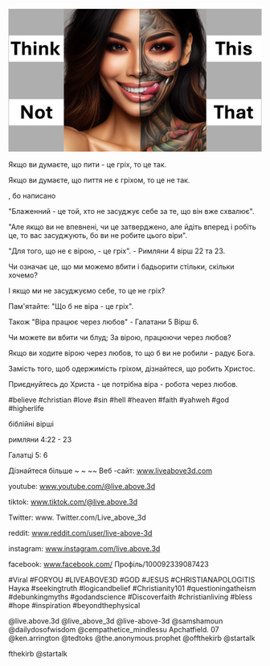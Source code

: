 ![Video cover image](../cover.jpg "cover photo")

Якщо ви думаєте, що пити - це гріх, то це так.

Якщо ви думаєте, що пиття не є гріхом, то це не так.

, бо написано

"Блаженний - це той, хто не засуджує себе за те, що він вже схвалює".

"Але якщо ви не впевнені, чи це затверджено, але йдіть вперед і робіть це, то вас засуджують, бо ви не робите цього віри".

"Для того, що не є вірою, - це гріх". - Римляни 4 вірш 22 та 23.

Чи означає це, що ми можемо вбити і бадьорити стільки, скільки хочемо?

І якщо ми не засуджуємо себе, то це не гріх?

Пам'ятайте: "Що б не віра - це гріх".

Також "Віра працює через любов" - Галатани 5 Вірш 6.

Чи можете ви вбити чи блуд; За вірою, працюючи через любов?

Якщо ви ходите вірою через любов, то що б ви не робили - радує Бога.

Замість того, щоб одержимість гріхом, дізнайтеся, що робить Христос.

Приєднуйтесь до Христа - це потрібна віра - робота через любов.

#believe #christian #love #sin #hell #heaven #faith #yahweh #god #higherlife


біблійні вірші

римляни 4:22 - 23

Галатці 5: 6


Дізнайтеся більше ~ ~ ~~ Веб -сайт: www.liveabove3d.com

youtube: www.youtube.com/@live.above.3d

tiktok: www.tiktok.com/@live.above.3d

Twitter: www. Twitter.com/Live_above_3d

reddit: www.reddit.com/user/live-above-3d

instagram: www.instagram.com/live.above.3d

facebook: www.facebook.com/ Профіль/100092339087423

#Viral #FORYOU #LIVEABOVE3D #GOD #JESUS ​​#CHRISTIANAPOLOGITIS Наука #seekingtruth #logicandbelief #Christianity101 #questioningatheism #debunkingmyths #godandscience #Discoverfaith #christianliving #bless #hope #inspiration #beyondthephysical

@live.above.3d @live_above_3d @live-above-3d @samshamoun @dailydosofwisdom @cempathetice_mindlessu Apchatfield. 07 @ken.arrington @tedtoks @the.anonymous.prophet @offthekirb @startalk

fthekirb @startalk


